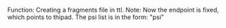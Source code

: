Function: Creating a fragments file in ttl. 
Note: Now the endpoint is fixed, which points to thipad. 
      The psi list is in the form: "psi"
